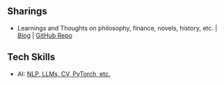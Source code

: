 ## Sharings

* Learnings and Thoughts on philosophy, finance, novels, history, etc. | [Blog](https://hailiang-wang.github.io/) | [GitHub Repo](https://github.com/hailiang-wang/hailiang-wang.github.io)

## Tech Skills

* AI: [NLP, LLMs, CV, PyTorch, etc.](https://github.com/hailiang-wang?tab=repositories&q=%23ai&type=&language=&sort=)
